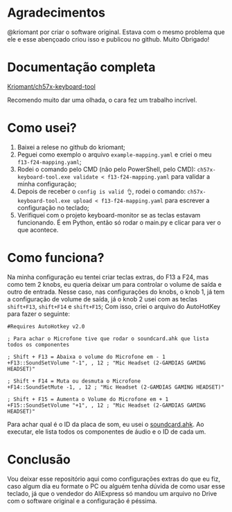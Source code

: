 # Agradecimentos

@kriomant por criar o software original. Estava com o mesmo problema que ele e esse abençoado criou isso e publicou no github. Muito Obrigado!

# Documentação completa

[Kriomant/ch57x-keyboard-tool](https://github.com/kriomant/ch57x-keyboard-tool)

Recomendo muito dar uma olhada, o cara fez um trabalho incrível.

# Como usei?

1. Baixei a relese no github do kriomant;
2. Peguei como exemplo o arquivo `example-mapping.yaml` e criei o meu `f13-f24-mapping.yaml`;
3. Rodei o comando pelo CMD (não pelo PowerShell, pelo CMD): `ch57x-keyboard-tool.exe validate < f13-f24-mapping.yaml` para validar a minha configuração;
4. Depois de receber o `config is valid 👌`, rodei o comando: `ch57x-keyboard-tool.exe upload < f13-f24-mapping.yaml` para escrever a configuração no teclado;
5. Verifiquei com o projeto keyboard-monitor se as teclas estavam funcionando. É em Python, então só rodar o main.py e clicar para ver o que acontece.

# Como funciona?

Na minha configuração eu tentei criar teclas extras, do F13 a F24, mas como tem 2 knobs, eu queria deixar um para controlar o volume de saída e outro de entrada.
Nesse caso, nas configurações do knobs, o knob 1, já tem a configuração de volume de saída, já o knob 2 usei com as teclas `shift+F13`, `shift+F14` e `shift+F15`;
Com isso, criei o arquivo do AutoHotKey para fazer o seguinte:

```ahk
#Requires AutoHotkey v2.0

; Para achar o Microfone tive que rodar o soundcard.ahk que lista todos os componentes

; Shift + F13 = Abaixa o volume do Microfone em - 1
+F13::SoundSetVolume "-1", , 12 ; "Mic Headset (2-GAMDIAS GAMING HEADSET)"

; Shift + F14 = Muta ou desmuta o Microfone
+F14::SoundSetMute -1, , 12 ; "Mic Headset (2-GAMDIAS GAMING HEADSET)"

; Shift + F15 = Aumenta o Volume do Microfone em + 1
+F15::SoundSetVolume "+1", , 12 ; "Mic Headset (2-GAMDIAS GAMING HEADSET)"
```

Para achar qual é o ID da placa de som, eu usei o [soundcard.ahk](https://www.autohotkey.com/docs/v2/lib/Sound.htm#Examples). Ao executar, ele lista todos os componentes de áudio e o ID de cada um.

# Conclusão 

Vou deixar esse repositório aqui como configurações extras do que eu fiz, caso algum dia eu formate o PC ou alguém tenha dúvida de como usar esse teclado, já que o vendedor do AliExpress só mandou um arquivo no Drive com o software original e a configuração é péssima. 